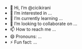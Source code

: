 - 👋 Hi, I’m @cicikirani
- 👀 I’m interested in ...
- 🌱 I’m currently learning ...
- 💞️ I’m looking to collaborate on ...
- 📫 How to reach me ...
- 😄 Pronouns: ...
- ⚡ Fun fact: ...

<!---
cicikirani/cicikirani is a ✨ special ✨ repository because its `README.md` (this file) appears on your GitHub profile.
You can click the Preview link to take a look at your changes.
--->
